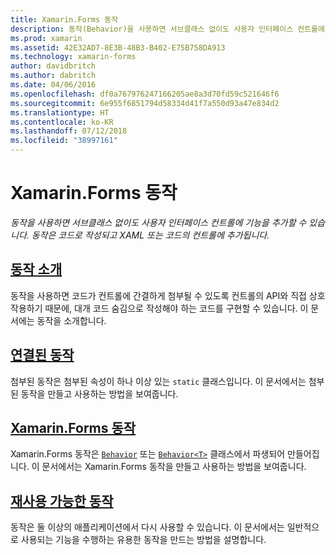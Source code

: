 ```yaml
---
title: Xamarin.Forms 동작
description: 동작(Behavior)을 사용하면 서브클래스 없이도 사용자 인터페이스 컨트롤에 기능을 추가할 수 있습니다. 동작은 코드로 작성되고 XAML 또는 코드 내의 컨트롤에 추가됩니다.
ms.prod: xamarin
ms.assetid: 42E32AD7-8E3B-48B3-B402-E75B758DA913
ms.technology: xamarin-forms
author: davidbritch
ms.author: dabritch
ms.date: 04/06/2016
ms.openlocfilehash: df0a767976247166205ae8a3d70fd59c521646f6
ms.sourcegitcommit: 6e955f6851794d58334d41f7a550d93a47e834d2
ms.translationtype: HT
ms.contentlocale: ko-KR
ms.lasthandoff: 07/12/2018
ms.locfileid: "38997161"
---
```

# <a name="xamarinforms-behaviors"></a>Xamarin.Forms 동작

_동작을 사용하면 서브클래스 없이도 사용자 인터페이스 컨트롤에 기능을 추가할 수 있습니다. 동작은 코드로 작성되고 XAML 또는 코드의 컨트롤에 추가됩니다._

## <a name="introduction-to-behaviorsintroductionmd"></a>[동작 소개](introduction.md)

동작을 사용하면 코드가 컨트롤에 간결하게 첨부될 수 있도록 컨트롤의 API와 직접 상호 작용하기 때문에, 대개 코드 숨김으로 작성해야 하는 코드를 구현할 수 있습니다. 이 문서에는 동작을 소개합니다.

## <a name="attached-behaviorsattachedmd"></a>[연결된 동작](attached.md)

첨부된 동작은 첨부된 속성이 하나 이상 있는 `static` 클래스입니다. 이 문서에서는 첨부된 동작을 만들고 사용하는 방법을 보여줍니다.

## <a name="xamarinforms-behaviorscreatingmd"></a>[Xamarin.Forms 동작](creating.md)

Xamarin.Forms 동작은 [`Behavior`](xref:Xamarin.Forms.Behavior) 또는 [`Behavior<T>`](xref:Xamarin.Forms.Behavior`1) 클래스에서 파생되어 만들어집니다. 이 문서에서는 Xamarin.Forms 동작을 만들고 사용하는 방법을 보여줍니다.

## <a name="reusable-behaviorsreusableindexmd"></a>[재사용 가능한 동작](reusable/index.md)

동작은 둘 이상의 애플리케이션에서 다시 사용할 수 있습니다. 이 문서에서는 일반적으로 사용되는 기능을 수행하는 유용한 동작을 만드는 방법을 설명합니다.
